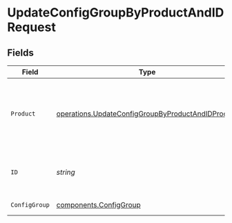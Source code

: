 # UpdateConfigGroupByProductAndIDRequest


## Fields

| Field                                                                                                                  | Type                                                                                                                   | Required                                                                                                               | Description                                                                                                            |
| ---------------------------------------------------------------------------------------------------------------------- | ---------------------------------------------------------------------------------------------------------------------- | ---------------------------------------------------------------------------------------------------------------------- | ---------------------------------------------------------------------------------------------------------------------- |
| `Product`                                                                                                              | [operations.UpdateConfigGroupByProductAndIDProduct](../../models/operations/updateconfiggroupbyproductandidproduct.md) | :heavy_check_mark:                                                                                                     | Name of the Cribl product to get the Worker Groups or Edge Fleets for.                                                 |
| `ID`                                                                                                                   | *string*                                                                                                               | :heavy_check_mark:                                                                                                     | The <code>id</code> of the Worker Group or Edge Fleet to update.                                                       |
| `ConfigGroup`                                                                                                          | [components.ConfigGroup](../../models/components/configgroup.md)                                                       | :heavy_check_mark:                                                                                                     | ConfigGroup object                                                                                                     |